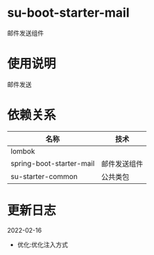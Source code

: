 # su-boot-starter-mail

邮件发送组件

# 使用说明

邮件发送

# 依赖关系


| 名称         | 技术             |
|------------|----------------|
| lombok |                |
| spring-boot-starter-mail     | 邮件发送组件 |
| su-starter-common     | 公共类包           |

# 更新日志

2022-02-16
* 优化:优化注入方式
